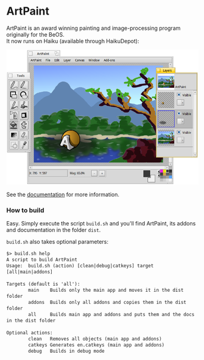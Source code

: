ArtPaint
======================
ArtPaint is an award winning painting and image-processing program originally for the BeOS.      
It now runs on Haiku (available through HaikuDepot):

![ArtPaintScreenShot](/artwork/ArtPaintScreenShot.png)

See the [documentation](http://htmlpreview.github.io/?https://github.com/HakuArchives/ArtPaint/master/Documentation/index.html) for more information.

### How to build

Easy. Simply execute the script `build.sh` and you'll find ArtPaint, its addons and documentation in the folder `dist`.

`build.sh` also takes optional parameters:

```
$> build.sh help
A script to build ArtPaint
Usage:  build.sh (action) [clean|debug|catkeys] target [all|main|addons]

Targets (default is 'all'):
        main    Builds only the main app and moves it in the dist folder
        addons  Builds only all addons and copies them in the dist folder
        all     Builds main app and addons and puts them and the docs in the dist folder

Optional actions:
        clean   Removes all objects (main app and addons)
        catkeys Generates en.catkeys (main app and addons)
        debug   Builds in debug mode
```